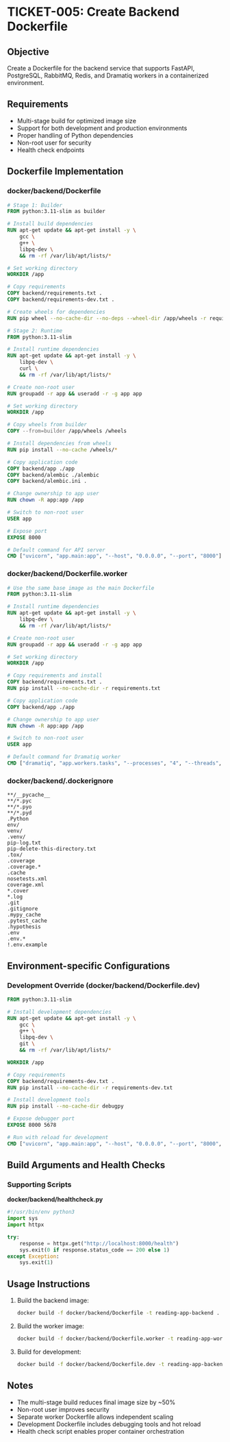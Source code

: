 # TICKET-005: Create Backend Dockerfile

## Objective
Create a Dockerfile for the backend service that supports FastAPI, PostgreSQL, RabbitMQ, Redis, and Dramatiq workers in a containerized environment.

## Requirements
- Multi-stage build for optimized image size
- Support for both development and production environments
- Proper handling of Python dependencies
- Non-root user for security
- Health check endpoints

## Dockerfile Implementation

### docker/backend/Dockerfile
```dockerfile
# Stage 1: Builder
FROM python:3.11-slim as builder

# Install build dependencies
RUN apt-get update && apt-get install -y \
    gcc \
    g++ \
    libpq-dev \
    && rm -rf /var/lib/apt/lists/*

# Set working directory
WORKDIR /app

# Copy requirements
COPY backend/requirements.txt .
COPY backend/requirements-dev.txt .

# Create wheels for dependencies
RUN pip wheel --no-cache-dir --no-deps --wheel-dir /app/wheels -r requirements.txt

# Stage 2: Runtime
FROM python:3.11-slim

# Install runtime dependencies
RUN apt-get update && apt-get install -y \
    libpq-dev \
    curl \
    && rm -rf /var/lib/apt/lists/*

# Create non-root user
RUN groupadd -r app && useradd -r -g app app

# Set working directory
WORKDIR /app

# Copy wheels from builder
COPY --from=builder /app/wheels /wheels

# Install dependencies from wheels
RUN pip install --no-cache /wheels/*

# Copy application code
COPY backend/app ./app
COPY backend/alembic ./alembic
COPY backend/alembic.ini .

# Change ownership to app user
RUN chown -R app:app /app

# Switch to non-root user
USER app

# Expose port
EXPOSE 8000

# Default command for API server
CMD ["uvicorn", "app.main:app", "--host", "0.0.0.0", "--port", "8000"]
```

### docker/backend/Dockerfile.worker
```dockerfile
# Use the same base image as the main Dockerfile
FROM python:3.11-slim

# Install runtime dependencies
RUN apt-get update && apt-get install -y \
    libpq-dev \
    && rm -rf /var/lib/apt/lists/*

# Create non-root user
RUN groupadd -r app && useradd -r -g app app

# Set working directory
WORKDIR /app

# Copy requirements and install
COPY backend/requirements.txt .
RUN pip install --no-cache-dir -r requirements.txt

# Copy application code
COPY backend/app ./app

# Change ownership to app user
RUN chown -R app:app /app

# Switch to non-root user
USER app

# Default command for Dramatiq worker
CMD ["dramatiq", "app.workers.tasks", "--processes", "4", "--threads", "8"]
```

### docker/backend/.dockerignore
```
**/__pycache__
**/*.pyc
**/*.pyo
**/*.pyd
.Python
env/
venv/
.venv/
pip-log.txt
pip-delete-this-directory.txt
.tox/
.coverage
.coverage.*
.cache
nosetests.xml
coverage.xml
*.cover
*.log
.git
.gitignore
.mypy_cache
.pytest_cache
.hypothesis
.env
.env.*
!.env.example
```

## Environment-specific Configurations

### Development Override (docker/backend/Dockerfile.dev)
```dockerfile
FROM python:3.11-slim

# Install development dependencies
RUN apt-get update && apt-get install -y \
    gcc \
    g++ \
    libpq-dev \
    git \
    && rm -rf /var/lib/apt/lists/*

WORKDIR /app

# Copy requirements
COPY backend/requirements-dev.txt .
RUN pip install --no-cache-dir -r requirements-dev.txt

# Install development tools
RUN pip install --no-cache-dir debugpy

# Expose debugger port
EXPOSE 8000 5678

# Run with reload for development
CMD ["uvicorn", "app.main:app", "--host", "0.0.0.0", "--port", "8000", "--reload"]
```

## Build Arguments and Health Checks

### Supporting Scripts

**docker/backend/healthcheck.py**
```python
#!/usr/bin/env python3
import sys
import httpx

try:
    response = httpx.get("http://localhost:8000/health")
    sys.exit(0 if response.status_code == 200 else 1)
except Exception:
    sys.exit(1)
```

## Usage Instructions

1. Build the backend image:
   ```bash
   docker build -f docker/backend/Dockerfile -t reading-app-backend .
   ```

2. Build the worker image:
   ```bash
   docker build -f docker/backend/Dockerfile.worker -t reading-app-worker .
   ```

3. Build for development:
   ```bash
   docker build -f docker/backend/Dockerfile.dev -t reading-app-backend:dev .
   ```

## Notes
- The multi-stage build reduces final image size by ~50%
- Non-root user improves security
- Separate worker Dockerfile allows independent scaling
- Development Dockerfile includes debugging tools and hot reload
- Health check script enables proper container orchestration